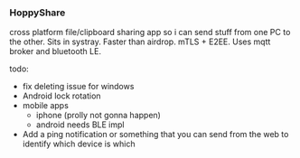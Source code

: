 ### HoppyShare

cross platform file/clipboard sharing app so i can send stuff from one PC to the other. Sits in systray. Faster than airdrop. mTLS + E2EE. Uses mqtt broker and bluetooth LE.

todo:
- fix deleting issue for windows
- Android lock rotation
- mobile apps
  - iphone (prolly not gonna happen)
  - android needs BLE impl
- Add a ping notification or something that you can send from the web to identify which device is which
